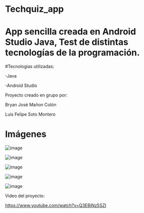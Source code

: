 # Techquiz_app

# App sencilla creada en Android Studio Java, Test de distintas tecnologías de la programación.

#Tecnologias utilizadas: 

-Java

-Android Studio

Proyecto creado en grupo por:

Bryan José Mañon Colón

Luis Felipe Soto Montero

# Imágenes 

![image](https://user-images.githubusercontent.com/80865397/219074477-0f9d22d0-2e7f-474d-83c1-7c18b87c04d1.png)

![image](https://user-images.githubusercontent.com/80865397/219075258-eb23147b-5962-4033-a0e1-213acb0fd5c4.png)

![image](https://user-images.githubusercontent.com/80865397/219075292-50cf8ff9-86c3-47d9-b495-e0b0d9e8dddd.png)

![image](https://user-images.githubusercontent.com/80865397/219075350-76e472b0-7301-4739-8ac6-9e01f83b833b.png)

![image](https://user-images.githubusercontent.com/80865397/219075384-0703d0cb-fd8d-484c-bf3a-5d65b8e8b389.png)

Video del proyecto:

https://www.youtube.com/watch?v=Q3EBiNz5SZI

